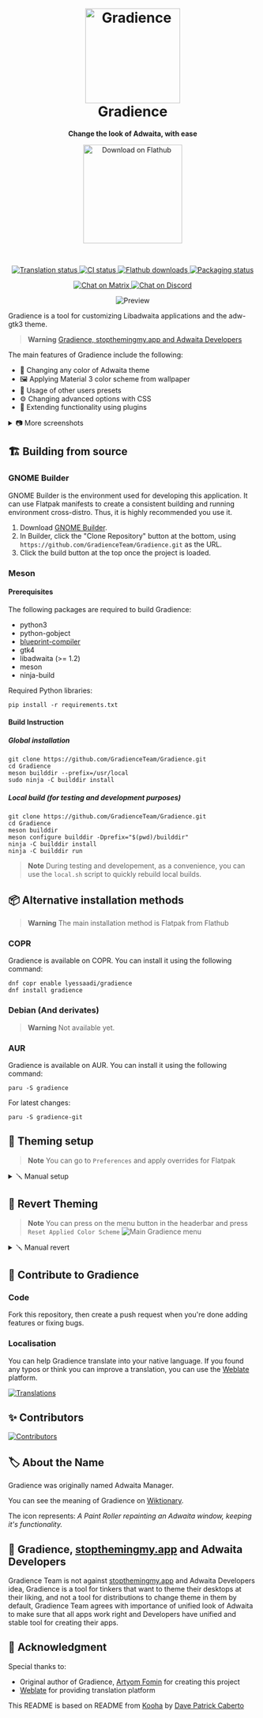 <h1 align="center">
  <img src="data/icons/hicolor/scalable/apps/com.github.GradienceTeam.Gradience.svg" alt="Gradience" width="192" height="192"/>
  <br>
  Gradience
</h1>

<p align="center">
  <strong>Change the look of Adwaita, with ease</strong>
</p>

<p align="center">
  <a href="https://flathub.org/apps/details/com.github.GradienceTeam.Gradience">
    <img width="200" alt="Download on Flathub" src="https://flathub.org/assets/badges/flathub-badge-i-en.svg"/>
  </a>
  <br>
</p>

<br>

<p align="center">
  <a href="https://hosted.weblate.org/engage/GradienceTeam">
    <img alt="Translation status" src="https://hosted.weblate.org/widgets/GradienceTeam/-/svg-badge.svg"/>
  </a>
  <a href="https://github.com/GradienceTeam/Gradience/actions/workflows/CI.yml">
    <img alt="CI status" src="https://github.com/GradienceTeam/Gradience/actions/workflows/CI.yml/badge.svg"/>
  </a>
  <a href="https://flathub.org/apps/details/com.github.GradienceTeam.Gradience">
    <img alt="Flathub downloads" src="https://img.shields.io/badge/dynamic/json?color=informational&label=downloads&logo=flathub&logoColor=white&query=%24.installs_total&url=https%3A%2F%2Fflathub.org%2Fapi%2Fv2%2Fstats%2Fcom.github.GradienceTeam.Gradience"/>
  </a>
  <a href="https://repology.org/project/gradience/versions">
    <img alt="Packaging status" src="https://repology.org/badge/tiny-repos/gradience.svg">
  </a>
</p>

<p align="center">
  <a href="https://matrix.to/#/#Gradience:matrix.org">
    <img alt="Chat on Matrix" src="https://img.shields.io/matrix/Gradience:matrix.org?label=matrix&logo=matrix"/>
  </a>
  <a href="https://discord.com/invite/4njFDtfGEZ">
    <img alt="Chat on Discord" src="https://img.shields.io/discord/1013779899821064202?label=discord&logo=discord&logoColor=white"/>
  </a>
</p>

<p align="center">
  <img src="https://github.com/GradienceTeam/Design/raw/main/Covers/preview.png" alt="Preview"/>
</p>

Gradience is a tool for customizing Libadwaita applications and the adw-gtk3 theme.

> **Warning**
> [Gradience, stopthemingmy.app and Adwaita Developers](#gradience-stopthemingmyapp-and-adwaita-developers)

The main features of Gradience include the following:

* 🎨️ Changing any color of Adwaita theme
* 🖼️ Applying Material 3 color scheme from wallpaper
* 🎁️ Usage of other users presets
* ⚙️ Changing advanced options with CSS
* 🧩️ Extending functionality using plugins

<details>
  <summary>📷️ More screenshots</summary>
  
  ![Monet Tab](https://github.com/GradienceTeam/Design/raw/main/Screenshots/monet_purple.png)
  
  ![Proof of Work](https://github.com/GradienceTeam/Design/raw/main/Screenshots/proof_purple.png)
</details>


## 🏗️ Building from source

### GNOME Builder

GNOME Builder is the environment used for developing this application.
It can use Flatpak manifests to create a consistent building and running
environment cross-distro. Thus, it is highly recommended you use it.

1. Download [GNOME Builder](https://flathub.org/apps/details/org.gnome.Builder).
2. In Builder, click the "Clone Repository" button at the bottom, using `https://github.com/GradienceTeam/Gradience.git` as the URL.
3. Click the build button at the top once the project is loaded.

### Meson

#### Prerequisites

The following packages are required to build Gradience:

* python3
* python-gobject
* [blueprint-compiler](https://jwestman.pages.gitlab.gnome.org/blueprint-compiler/setup.html)
* gtk4
* libadwaita (>= 1.2)
* meson
* ninja-build

Required Python libraries:

```shell
pip install -r requirements.txt
```

#### Build Instruction

##### Global installation

```shell
git clone https://github.com/GradienceTeam/Gradience.git
cd Gradience
meson builddir --prefix=/usr/local
sudo ninja -C builddir install
```

##### Local build (for testing and development purposes)

```shell
git clone https://github.com/GradienceTeam/Gradience.git
cd Gradience
meson builddir
meson configure builddir -Dprefix="$(pwd)/builddir"
ninja -C builddir install
ninja -C builddir run
```

> **Note** 
> During testing and developement, as a convenience, you can use the `local.sh` script to quickly rebuild local builds.


## 📦️ Alternative installation methods

> **Warning**
> The main installation method is Flatpak from Flathub

### COPR 

Gradience is available on COPR. You can install it using the following command:

```shell
dnf copr enable lyessaadi/gradience
dnf install gradience
```

### Debian (And derivates)

> **Warning**
> Not available yet.

### AUR 

Gradience is available on AUR. You can install it using the following command:

```shell
paru -S gradience
```

For latest changes:

```shell
paru -S gradience-git
```


## 🎨️ Theming setup

> **Note** 
> You can go to `Preferences` and apply overrides for Flatpak

<details>
  <summary>🪛️ Manual setup</summary>

### Libadwaita applications

No additional setup is required for native Libadwaita applications.

For Flatpak Libadwaita applications, you need to override their permissions:

- Run `sudo flatpak override --filesystem=xdg-config/gtk-4.0` or
- Use [Flatseal](https://github.com/tchx84/Flatseal) and adding `xdg-config/gtk-4.0` to **Other files** in the **Filesystem** section of **All Applications**

### Vanilla GTK 4 applications

Use [this guide](https://github.com/lassekongo83/adw-gtk3/blob/main/gtk4.md) to theme vanilla GTK 4 applications.

### GTK 3 applications

- Install and apply the [adw-gtk3](https://github.com/lassekongo83/adw-gtk3#readme) theme (don't forget to install the Flatpak package!)
- For Flatpak applications, you need to override their permissions:
  - Run `sudo flatpak override --filesystem=xdg-config/gtk-3.0` or
  - Use [Flatseal](https://github.com/tchx84/Flatseal) and adding `xdg-config/gtk-3.0` to **Other files** in the **Filesystem** section of **All Applications**

</details>

## 🔄 Revert Theming

> **Note** 
> You can press on the menu button in the headerbar and press `Reset Applied Color Scheme`
> ![Main Gradience menu](https://raw.githubusercontent.com/GradienceTeam/Design/main/Screenshots/hamburger_menu.png)

<details>
  <summary>🪛️ Manual revert</summary>

### Remove GTK 3 and GTK 4 configs

- Run `rm -rf .config/gtk-4.0 .config/gtk-3.0`

### Remove adw-gtk3 theme

- Run `flatpak uninstall adw-gtk3` to remove Flatpak adw-gtk3 theme
- Run `rm -rf .themes/adw-gtk3 .themes/adw-gtk3-dark .local/share/themes/adw-gtk3 .local/share/themes/adw-gtk3-dark` to remove local adw-gtk3 theme

### Reset Flatpak overrides

- Run `sudo flatpak override --reset`

> **Warning**
> This will reset all Flatpak overrides, such as Firefox Wayland override

</details>


## 🙌 Contribute to Gradience 

### Code
Fork this repository, then create a push request when you're done adding features or fixing bugs.

### Localisation 

You can help Gradience translate into your native language. If you found any typos
or think you can improve a translation, you can use the [Weblate](https://hosted.weblate.org/engage/GradienceTeam) platform.

[![Translations](https://hosted.weblate.org/widgets/GradienceTeam/-/gradience/287x66-white.png)](https://hosted.weblate.org/engage/GradienceTeam/)

## ✨️ Contributors

[![Contributors](https://contrib.rocks/image?repo=GradienceTeam/Gradience)](https://github.com/GradienceTeam/Gradience/graphs/contributors)


## 🏷️ About the Name

Gradience was originally named Adwaita Manager.

You can see the meaning of Gradience on [Wiktionary](https://en.wiktionary.org/wiki/gradience).

The icon represents: _A Paint Roller repainting an Adwaita window, keeping it's functionality._


## 🌱️ Gradience, [stopthemingmy.app](https://stopthemingmy.app) and Adwaita Developers

Gradience Team is not against [stopthemingmy.app](https://stopthemingmy.app) and Adwaita Developers idea, Gradience is a tool for tinkers that want to theme their desktops at their liking, and not a tool for distributions to change theme in them by default, Gradience Team agrees with importance of unified look of Adwaita to make sure that all apps work right and Developers have unified and stable tool for creating their apps.


## 💝 Acknowledgment

Special thanks to:

- Original author of Gradience, [Artyom Fomin](https://github.com/ArtyIF) for creating this project
- [Weblate](https://weblate.org) for providing translation platform

This README is based on README from [Kooha](https://github.com/SeaDve/Kooha) by [Dave Patrick Caberto](https://github.com/SeaDve)
